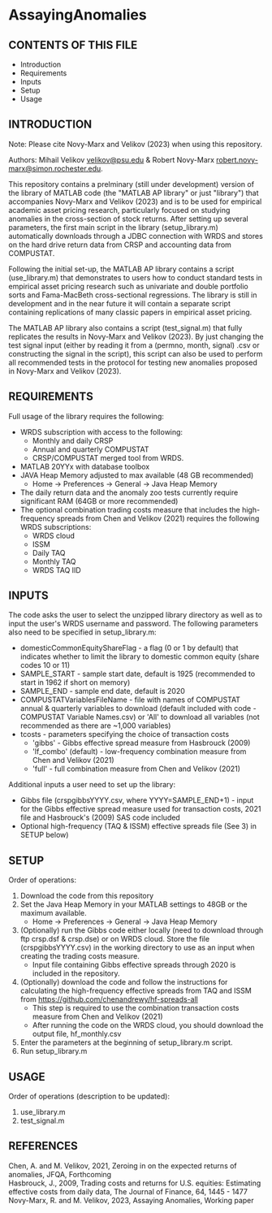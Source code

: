 # AssayingAnomalies
 
CONTENTS OF THIS FILE
---------------------

 * Introduction
 * Requirements
 * Inputs
 * Setup
 * Usage



INTRODUCTION
------------

Note: Please cite Novy-Marx and Velikov (2023) when using this repository.

Authors: Mihail Velikov <velikov@psu.edu> & Robert Novy-Marx <robert.novy-marx@simon.rochester.edu>. 

This repository contains a prelminary (still under development) version of the library of MATLAB code (the "MATLAB AP library" or just "library") that accompanies Novy-Marx and Velikov (2023) and is to be used for empirical academic asset pricing research, particularly focused on studying anomalies in the cross-section of stock returns. After setting up several parameters, the first main script in the library (setup_library.m) automatically downloads through a JDBC connection with WRDS and stores on the hard drive return data from CRSP and accounting data from COMPUSTAT. 

Following the initial set-up, the MATLAB AP library contains a script (use_library.m) that demonstrates to users how to conduct standard tests in empirical asset pricing research such as univariate and double portfolio sorts and Fama-MacBeth cross-sectional regressions. The library is still in development and in the near future it will contain a separate script containing replications of many classic papers in empirical asset pricing. 

The MATLAB AP library also contains a script (test_signal.m) that fully replicates the results in Novy-Marx and Velikov (2023). By just changing the test signal input (either by reading it from a (permno, month, signal) .csv or constructing the signal in the script), this script can also be used to perform all recommended tests in the protocol for testing new anomalies proposed in Novy-Marx and Velikov (2023). 


REQUIREMENTS
------------

Full usage of the library requires the following:
* WRDS subscription with access to the following:
    * Monthly and daily CRSP
    * Annual and quarterly COMPUSTAT
    * CRSP/COMPUSTAT merged tool from WRDS. 
* MATLAB 20YYx with database toolbox 
* JAVA Heap Memory adjusted to max available (48 GB recommended) 
    * Home -> Preferences -> General -> Java Heap Memory
* The daily return data and the anomaly zoo tests currently require significant RAM (64GB or more recommended)
* The optional combination trading costs measure that includes the high-frequency spreads from Chen and Velikov (2021) requires the following WRDS subscriptions:
    * WRDS cloud
    * ISSM
    * Daily TAQ
    * Monthly TAQ
    * WRDS TAQ IID


INPUTS
------------

The code asks the user to select the unzipped library directory as well as to input the user's WRDS username and password. The following parameters also need to be specified in setup_library.m:

* domesticCommonEquityShareFlag - a flag (0 or 1 by default) that indicates whether to limit the library to domestic common equity (share codes 10 or 11)
* SAMPLE_START - sample start date, default is 1925 (recommended to start in 1962 if short on memory)
* SAMPLE_END - sample end date, default is 2020
* COMPUSTATVariablesFileName - file with names of COMPUSTAT annual & quarterly variables to download (default included with code - COMPUSTAT Variable Names.csv) or 'All' to download all variables (not recommended as there are ~1,000 variables)
* tcosts - parameters specifying the choice of transaction costs 
     * 'gibbs' - Gibbs effective spread measure from Hasbrouck (2009) 
     * 'lf_combo' (default) - low-frequency combination measure from Chen and Velikov (2021) 
     * 'full' - full combination measure from Chen and Velikov (2021)

Additional inputs a user need to set up the library:
* Gibbs file (crspgibbsYYYY.csv, where YYYY=SAMPLE_END+1) - input for the Gibbs effective spread measure used for transaction costs, 2021 file and Hasbrouck's (2009) SAS code included 
* Optional high-frequency (TAQ & ISSM) effective spreads file (See 3) in SETUP below)

SETUP
-----

Order of operations:
1) Download the code from this repository 
2) Set the Java Heap Memory in your MATLAB settings to 48GB or the maximum available.
    * Home -> Preferences -> General -> Java Heap Memory
3) (Optionally) run the Gibbs code either locally (need to download through ftp crsp.dsf & crsp.dse) or on WRDS cloud. Store the file (crspgibbsYYYY.csv) in the working directory to use as an input when creating the trading costs measure. 
     * Input file containing Gibbs effective spreads through 2020 is included in the repository. 
4) (Optionally) download the code and follow the instructions for calculating the high-frequency effective spreads from TAQ and ISSM from https://github.com/chenandrewy/hf-spreads-all
     * This step is required to use the combination transaction costs measure from Chen and Velikov (2021)
     * After running the code on the WRDS cloud, you should download the output file, hf_monthly.csv
5) Enter the parameters at the beginning of setup_library.m script.
6) Run setup_library.m


USAGE
-----

Order of operations (description to be updated):
1) use_library.m
2) test_signal.m

REFERENCES
-----

Chen, A. and M. Velikov, 2021, Zeroing in on the expected returns of anomalies, JFQA, Forthcoming<br />
Hasbrouck, J., 2009, Trading costs and returns for U.S. equities: Estimating effective costs from daily data, The Journal of Finance, 64, 1445 - 1477<br />
Novy-Marx, R. and M. Velikov, 2023, Assaying Anomalies, Working paper
